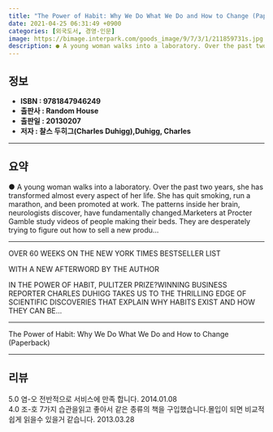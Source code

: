 ```yaml
---
title: "The Power of Habit: Why We Do What We Do and How to Change (Paperback)"
date: 2021-04-25 06:31:49 +0900
categories: [외국도서, 경영-인문]
image: https://bimage.interpark.com/goods_image/9/7/3/1/211859731s.jpg
description: ● A young woman walks into a laboratory. Over the past two years, she has transformed almost every aspect of her life. She has quit smoking, run a marathon, an
---
```


## **정보**

- **ISBN : 9781847946249**
- **출판사 : Random House**
- **출판일 : 20130207**
- **저자 : 찰스 두히그(Charles Duhigg),Duhigg, Charles**

------



## **요약**

●  A young woman walks into a laboratory. Over the past two years, she has transformed almost every aspect of her life. She has quit smoking, run a marathon, and been promoted at work. The patterns inside her brain, neurologists discover, have fundamentally changed.Marketers at Procter   Gamble study videos of people making their beds. They are desperately trying to figure out how to sell a new produ...

------

OVER 60 WEEKS ON THE NEW YORK TIMES BESTSELLER LIST

WITH A NEW AFTERWORD BY THE AUTHOR
 
IN THE POWER OF HABIT, PULITZER PRIZE?WINNING BUSINESS REPORTER CHARLES DUHIGG TAKES US TO THE THRILLING EDGE OF SCIENTIFIC DISCOVERIES THAT EXPLAIN WHY HABITS EXIST AND HOW THEY CAN BE... 

------


The Power of Habit: Why We Do What We Do and How to Change (Paperback) 

------


## **리뷰** 

5.0 염-오 전반적으로 서비스에 만족 합니다. 2014.01.08 <br/>4.0 조-호 7가지 습관을읽고 좋아서 같은 종류의 책을 구입했습니다.몰입이 되면 비교적 쉽게 읽을수 있을거 같습니다. 2013.03.28 <br/>